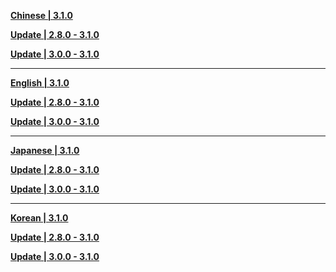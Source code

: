 **[Chinese | 3.1.0](https://d3ln624mszu7ty.cloudfront.net/client_app/download/pc_zip/20220917165430_NyMmj1Ta9KlZKgCZ/Audio_Chinese_3.1.0.zip)**

**[Update | 2.8.0 - 3.1.0](https://d3ln624mszu7ty.cloudfront.net/client_app/update/hk4e_global/10/zh-cn_2.8.0_3.1.0_hdiff_xfwy75Z1dKCN6sEu.zip)**

**[Update | 3.0.0 - 3.1.0](https://d3ln624mszu7ty.cloudfront.net/client_app/update/hk4e_global/10/zh-cn_3.0.0_3.1.0_hdiff_MZkPImOajGWFoehp.zip)**

---

**[English | 3.1.0](https://d3ln624mszu7ty.cloudfront.net/client_app/download/pc_zip/20220917165430_NyMmj1Ta9KlZKgCZ/Audio_English(US)_3.1.0.zip)**

**[Update | 2.8.0 - 3.1.0](https://d3ln624mszu7ty.cloudfront.net/client_app/update/hk4e_global/10/en-us_2.8.0_3.1.0_hdiff_Potvg1euXns4a5WK.zip)**

**[Update | 3.0.0 - 3.1.0](https://d3ln624mszu7ty.cloudfront.net/client_app/update/hk4e_global/10/en-us_3.0.0_3.1.0_hdiff_J254a8oHvQTGMwu3.zip)**


---

**[Japanese | 3.1.0](https://d3ln624mszu7ty.cloudfront.net/client_app/download/pc_zip/20220917165430_NyMmj1Ta9KlZKgCZ/Audio_Japanese_3.1.0.zip)**

**[Update | 2.8.0 - 3.1.0](https://d3ln624mszu7ty.cloudfront.net/client_app/update/hk4e_global/10/ja-jp_2.8.0_3.1.0_hdiff_SFedYgkphMqGvtWZ.zip)**

**[Update | 3.0.0 - 3.1.0](https://d3ln624mszu7ty.cloudfront.net/client_app/update/hk4e_global/10/ja-jp_3.0.0_3.1.0_hdiff_3NZcVbSxzvXgMaq9.zip)**

---

**[Korean | 3.1.0](https://d3ln624mszu7ty.cloudfront.net/client_app/download/pc_zip/20220917165430_NyMmj1Ta9KlZKgCZ/Audio_Korean_3.1.0.zip)**

**[Update | 2.8.0 - 3.1.0](https://d3ln624mszu7ty.cloudfront.net/client_app/update/hk4e_global/10/ko-kr_2.8.0_3.1.0_hdiff_FpEC0r5WxkMgD1cN.zip)**

**[Update | 3.0.0 - 3.1.0](https://d3ln624mszu7ty.cloudfront.net/client_app/update/hk4e_global/10/ko-kr_3.0.0_3.1.0_hdiff_AhytWDJvIYoPU9nZ.zip)**
